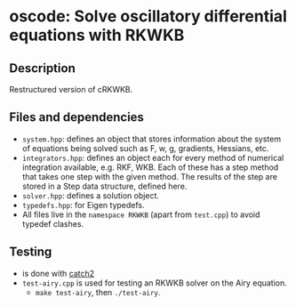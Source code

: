 # oscode: Solve oscillatory differential equations with RKWKB 

## Description

Restructured version of cRKWKB.

## Files and dependencies

- `system.hpp`: defines an object that stores information about the system of
  equations being solved such as F, w, g, gradients, Hessians, etc.
- `integrators.hpp`: defines an object each for every method of numerical
  integration available, e.g. RKF, WKB. Each of these has a step method that
  takes one step with the given method. The results of the step are stored in a
  Step data structure, defined here.
- `solver.hpp`: defines a solution object.
- `typedefs.hpp`: for Eigen typedefs.
- All files live in the `namespace RKWKB` (apart from `test.cpp`) to avoid
  typedef clashes.

## Testing

- is done with [catch2](https://github.com/catchorg/Catch2)
- `test-airy.cpp` is used for testing an RKWKB solver on the Airy equation.
    - `make test-airy`, then `./test-airy`.
